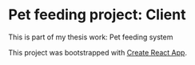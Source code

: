 # Pet feeding project: Client

This is part of my thesis work: Pet feeding system

This project was bootstrapped with [Create React App](https://github.com/facebook/create-react-app).
